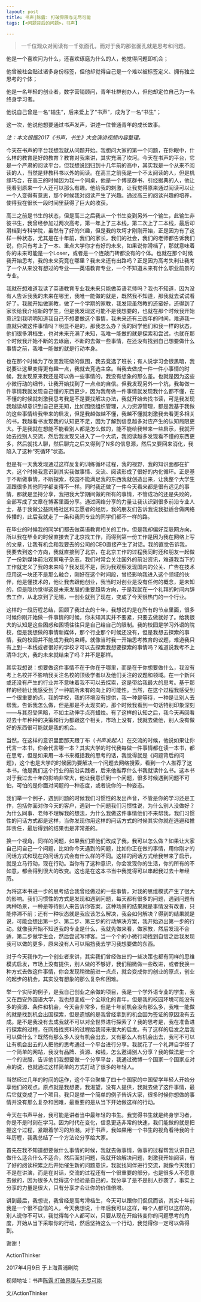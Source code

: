 ```yaml
---
layout: post
title: 书声|陈露: 打破界限与无尽可能
tags: [<问题背后的问题>，书声]

---
```


> 一千位观众对阅读有一千张面孔，而对于我的那张面孔就是思考和问题。

他是一个喜欢问为什么，还喜欢琢磨为什么的人，他觉得问题即机会；

他曾被社会贴过诸多身份标签，但他却觉得自己是一个难以被标签定义、拥有独立思考的个体；

他是一名年轻的创业者，数字营销顾问，青年社群创办人，但他却定位自己为一名终身学习者。

他说自己曾是一名“输生”，后来爱上了“书声”，成为了一名“书生”；

这一次，他说他想要通过书声发声，讲述一位普通青年的成长故事。


*注：本文根据2017《书声，书生》大会演讲视频内容整理。* 
    
今天在书声的平台我想我就从问题开始。我想问大家的第一个问题，在你眼中，什么样的教育是好的教育？教育对我来讲，其实充满了坎坷。今天在书声的平台，它是一个严肃的阅读平台，但我想说回归到十几年前的高中，其实我是一个从来不阅读的人，当然是非教科书以外的阅读。在高三之前我是一个不太阅读的人，但是机缘巧合，在高三的时候因为我一个同桌，他是一个博览群书、引经据典的人，他让我看到原来一个人还可以那么有趣。他给我的刺激，让我觉得原来通过阅读可以让一个人变得有意思，那个时候我对阅读产生了兴趣。通过高三的阅读兴趣的培养，使得我在很长一段时间里获得了巨大的收获。

高三之前是书生的状态，但是高三之后我从一个书生变到另外一个输生，此输生非彼书生，我曾经参加过两次高考，第一年上了三本线，第二次上了二本线，最后却滑档到专科学院，虽然有了好的兴趣，但是我的坎坷才刚刚开始，正是因为有了这样一种状态，尤其是在十年前，我们的家长，我们的社会，我们的老师都告诉我们说，你只有考上了一本、重点大学你才有好的未来，如果说你滑档了，那就意味着你的未来可能是一个Loser，或者是一个连敲门砖都没有的个体。也就在那个时候我开始思考，我的未来究竟在哪里？我未来还有出路吗？正是因为高考失利让我考了一个从来没有想过的专业——英语教育专业，一个不知道未来有什么职业前景的专业。

我就在想难道我读了英语教育专业我未来只能做英语老师吗？我也不知道，因为没有人告诉我我的未来在哪里，我唯一能做的就是，既然我不知道，那我就去试试看好了。我就开始做家教，做了一个学期的家教，我发现虽然教的还蛮好，还得到了家长给我介绍新的学生，但是我发现这可能不是我想要的，也就在那个时候我开始意识到我明明知道我自己不想要做这个事情，我未来还有三四年的时间，难道我一直就只做这件事情吗？明显不是的，那我怎么办？我的同学他们和我一样的状态，他们很多滑档生，也对未来充满了未知，我唯一能做的就是探索和尝试，也就在那个时候我开始不断的去琢磨，不断的去做一些事情，在还没有找到自己想要做什么事情之前，我唯一能做的就是行动本身。

也在那个时候为了改变我班级的氛围，我去竞选了班长；有人说学习会很黑暗，我说要让这里变得更有趣一点，我就去竞选主席。当我去做成一件一件小事情的时候，我发现原来我还是可以做一些事情的，我没有想象的那么差。也就是因为这些小微行动的细节，让我开始找到了一点点的自信。但我发现另外一个坑，我每做一件事情我就发现自己懂的东西更少，因为我每做一件事情就发现我什么都不懂，在不懂的时候就刺激我思考我是不是要找解决办法，我就开始去找书读，可是我发现我越读却意识到自己更无知，比如围绕组织管理，人力资源管理，都是我基于我做的这些事情给我带来的启发，但是我越做越不懂，我越不懂就刺激我去看更多相关的书，我越看书发现我的认知更不足，因为了解到信息越多对应产生的认知局限更大。于是我就在想能不能看别人都是怎么做的，能不能给我带来一些启示，我就开始去找别人交流，然后我发现又进入了一个大坑，我阅读越多发现看不懂的东西更多，然后就找人聊，然后聊完之后又得到了N多的信息源，然后又要回来消化，我陷入了这种“死循环”状态。

但是有一天我发现通过这样反复的训练循环过程，我的视野，我的知识面都在扩大，这个时候我意识到其实我做事情、交流、阅读形成了很好的内化循环。正是基于不断做事情，不断探索，校园不能满足我的东西我就创造出来，让我整个大学生涯跟很多其他同学都变得不一样。同时我还做了一件今天看来都是很有远见的事情，那就是坚持分享，我把我大学期间做的所有的事情，不管成功的还是失败的，全部写成了文章在博客里面分享。通过网络分享的力量让我认识到很多前沿专业人士，基于我做公益网络社区和志愿者的经历，我的朋友们告诉我说我挺适合做网络传播的，此后我就走了一条和我同专业的同学们都不一样的路。

在毕业的时候我的同学们都去做英语教育相关的工作，但是我却偏好互联网方向，所以我在毕业的时候直接去了北京找工作，而得到第一份工作是因为我在网络上写的文章，让我有机会和我要去的公司的CEO直接产生了对话。我的直觉告诉我，我要去到这个方向，我就直接到了北京，在北京工作的过程我同时还和朋友一起做了一份新媒体前沿观察电子杂志，我们时常会关注国外的前沿资讯，难道我当下的工作就定义了我的未来吗？我发现不是，因为我观察发现国内的公关、广告在技术应用这一块还不是那么融合，刚好在这个时间段，曾经影响我进入这个领域的伙伴，他是懂技术的，他让我去跟他创业，我当时对创业是没有任何的概念，是未知的，但是隐约觉得这是未来发展的重要趋势方向，于是我就在一个礼拜的时间内辞去工作，从北京到了无锡，一创业就到了现在，变成了今天很热门的一个行业。

这样的一段历程总结，回顾了我过去的十年，我想说的是在所有的节点里面，很多时候你刚开始做一件事情的时候，你未知其实并不要紧，只要去做就好了。给我很大的认知是这些困惑和困境往往只是自己给自己的限制。我的校园是学习外语的院校，但是我想做的事情新媒体，那个行业那个时候还没有，但是我想去探索的事情，我的校园并不能成为我的束缚。就像当时我一开始思考教育的议题，难道我只有上到一本线或者很好的学校才可以去探索我想要探索的事情吗？难道说我考不上清华北大，我的未来就结束了吗？并不是那样。

其实我想说：想要做这件事情不在于你在于哪里，而是在于你想要做什么，我没有考上名校并不影响我关注名校的顶级学者以及他们关注的议题和领域。在一个新兴或还没有产生的行业并不意味着我不可以去探索，这是带给我最大的思考。基于那样的经验让我感受到了一种前所未有的向上的可能性。当然，在这个过程我感受到一个很重要的点，我的学校，我的环境没有提供，我一种是等待，一种是让别人去帮我，告诉我怎么做，但是那是不太现实的，那个时候我看到一句话特别印象深刻——与其忍受黑暗，不如主动伸手点亮蜡烛。有了这样的认知之后，我今天再回看过去十年种种的决策和行为都跟这个相关，市场上没有，我就去做他，别人没有做好的东西很可能就是我的机会。

当然，在这样的意识里面那天跟丁布（*书声发起人*）在交流的时候，他说如果让你代言一本书，你会代言哪一本？其实大学的时代我每做一件事情都在读一本书，都在思考，但是如果用一本书来概括我的思考的话，我觉得就是《问题背后的问题》，这个也是大学的时候因为要解决一个问题去网络搜索，看到一个人推荐了这本书，他是我们这个行业的前沿实践者，后来他推荐什么书我就读什么书。这本书对于我过去十年的影响非常大，他让我意识到一个问题，很多时候遇到问题不可怕，可怕的是你面对问题的一种态度，或者说你的一种姿态。
    
我们举一个例子，遇到问题的时候我们习惯性的发出声音，不管是你的学习还是工作，包括你面对你今天的客户，遇到一个问题我们习惯性说，为什么别人没做好？为什么同事、老师不理解我的想法，为什么我做这件事情他们不来帮我，我们习惯性的问话方式都是这样，当你发现你用这样的问话方式的时候其实你就在逃避和推卸责任，最后得到的结果也是非常差的。
    
换一个视角，同样的问题，如果我们把他们改成了我，我可以怎么做？如果让大家自己问自己一个问题，比如你今天遇到的问题，比如你正在做的事情，用你刚才的问话方式和现在的问话方式会有什么样的不同。这样的问话方式给我带来了启示，就是立马行动，现在行动。当你有了这种意识，你会发现你的生活，你的所有的不如意，都会得到很大的改变。这也是在这本书当中我觉得可以串起我过去十年经历。

为将这本书进一步的思考结合我曾经做过的一些事情，对我的思维模式产生了很大的影响。我们习惯性的方式是发现和遇到问题，每天都有很多的问题，遇到问题有两种场景，一种是等待别人来告诉你答案，这种场景的结果就是事情没有改善，只能停滞不前；还有一种状态就是我应该怎么解决，我会如何解决？得到的结果就是说，可能会想出第一步、第二步、第三步的行动解决方案，我开始迈出第一步的行动。就像我开始不知道我的专业是什么，我就先做来看，做家教，然后发现不合适，第二步做学生会，然后尝试写博客。当一个个的小微行动找到自信之后我发现我可以做的更多，原来没有人可以阻挡我去学习我想要做的东西。
    
对于今天我作为一个创业者来讲，其实我们曾经做出的一些决策也都有同样的思维模式启发，市场上没有提供，别人做的不够好，我们稍微做一些改进，或者我换一种方式去做这件事情，你会发现稍微前进一点点，就会变成你的创业的原点，创业的起步的机会，其实没有想象的那么复杂和困难。
    
举一个实际的例子，是我自己创业之余做的项目，我是一个学外语专业的学生，我又在西安外国语大学，我也想变成一个全球化的青年，但是我的校园环境可能没有多的资源、条件和机会，今天会非常多，但是十年前机会没有那么多，我唯一能做的就是找到机会出国探索，但是遗憾的是我曾经拿到的机会因为签证的原因没有去成。是不是我没有去成我就不可以对全世界进行探索了？我的思考是，我在准备进行探索的过程，在网络找资料的过程给我带来很大的启发。有了这样的启发之后我可以做什么？既然有那么多人没有机会出去，又有那么人有机会出去，我可不可以让有机会出去的人把他的思考通过一个平台进行分享。我就花了一个礼拜自学搭了一个简单的网站，我没有品牌、资源、和钱，怎么邀请别人分享？我的做法是一个一个的说服，告诉他们我想要做一个分享平台，我通过微博一个国家一个国家点对点的说，也就通过这样简单的方式打动了很多的年轻人。
    
当然经过几年的时间的运作，这个平台聚集了四十个国家的中国留学年轻人开始分享他们的观点。原点就是我想要，我渴望，没有人提供，我就去做了这件事情，最后它就变成了一个项目。我只是举一个简单的例子告诉大家，很多时候你想做的事情并没有那么复杂和困难，最重要的是从当下开始做这样的行动。

今天在书声平台，我可能是讲者当中最年轻的书生。我觉得书生就是终身学习者，你是不是时刻在学习。因为时代在变化，信息更迭非常的快速，我们能做的就是把握这个过程，紧跟着学习的热潮。对于书声，我如果用一个书生的视角看待我的十年历程，我我总结了一个方法论分享给大家。

首先在我不知道想要做什么事情的时候，我就去做事情，做事的过程帮我认识自己做什么适合什么不适合，然后面对问题，我就开始解决问题，刺激我开始阅读，有了好的阅读积累之后开始催生新的问题意识，我就找同伴进行交流，就像今天我们不是在讲演，而是在对话，交流的过程还有一个很重要的部分，也是很多人不愿意去做的，因为很多人觉得这个经验是自己的，我分享了是不是别人抄袭了，事实上分享的力量是很大，只有分享才会让你的价值倍增。
    
讲到最后，我想说，我曾经是高考滑档生，今天可以跟你们侃侃而谈，其实十年前我是一个很不自信的人，今天我想说，十年后我可以这样，每个人都可以这样的，别人说你不可以，我觉得每个人都可以，只要从现在开始转变你的问题思考的角度，开始从当下采取你的行动，然后坚持这么一个行动，我觉得你一定可以做得到。

谢谢！


ActionThinker

2017年4月9日
于上海黄浦剧院


视频地址：书声[陈露:打破界限与无尽可能](https://v.qq.com/x/page/o0527r33o35.html)


文/ActionThinker


